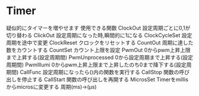 # Timer
疑似的にタイマーを増やせます
  使用できる関数
  ClockOut        設定周期ごとに0,1が切り替わる
  ClickOut        設定周期になった時,瞬間的に1になる
  ClockCycleSet   設定周期を途中で変更
  ClockReset      クロックをリセットする
  CountOut        周期に達した数をカウントする
  CountSet        カウント上限を設定
  PwmOut          0からpwm上昇上限まで上昇する(設定周期間)
  PwmUnprocessed  0から設定周期まで上昇する(設定周期間)
  PwmIllumi       0からpwm上昇上限まで上昇したのち0まで降下する(設定周期間)
  CallFunc        設定周期になったら()内の関数を実行する
  CallStop        関数の呼び出しを停止する
  CallStart       関数の呼び出しを再開する
  MicrosSet       Timerをmillisからmicrosに変更する 周期(ms)→(μs)
